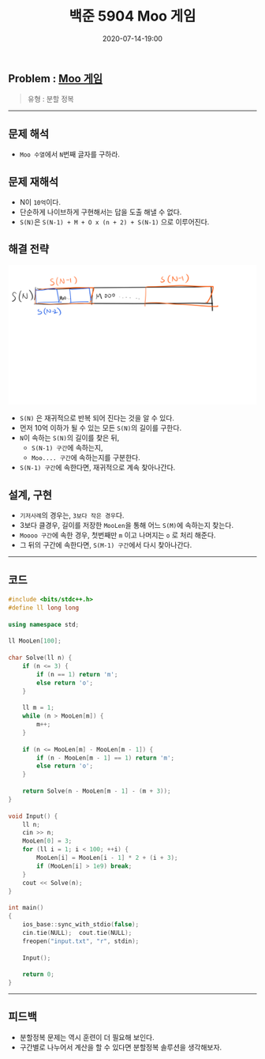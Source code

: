 ﻿---
title: 백준 5904 Moo 게임
date: 2020-07-14-19:00
categories:
- PS

tags:
- baekjoon
- PS
- Problem Solve
- 분할 정복
- 재귀

---

## Problem : [Moo 게임](https://www.acmicpc.net/problem/5904)
> 유형 : 분할 정복

---


 
## 문제 해석
* `Moo 수열`에서 `N`번째 글자를 구하라.

## 문제 재해석
* N이 `10억`이다. 
* 단순하게 나이브하게 구현해서는 답을 도출 해낼 수 없다.
* `S(N)`은 `S(N-1) + M + O x (n + 2) + S(N-1)` 으로 이루어진다.

## 해결 전략

![이미지](/post_images/boj_5904.png)

* `S(N)` 은 재귀적으로 반복 되어 진다는 것을 알 수 있다.
* 먼저 10억 이하가 될 수 있는 모든 `S(N)`의 길이를 구한다.
* `N`이 속하는 `S(N)`의 길이를 찾은 뒤, 
	* `S(N-1) 구간`에 속하는지, 
	* `Moo.... 구간`에 속하는지를 구분한다.
* `S(N-1) 구간`에 속한다면, 재귀적으로 계속 찾아나간다.

## 설계, 구현
* `기저사례`의 경우는, `3보다 작은 경우`다.
* 3보다 클경우, 길이를 저장한 `MooLen`을 통해 어느 `S(M)`에 속하는지 찾는다.
* `Moooo 구간`에 속한 경우, 첫번째만 `m` 이고 나머지는 `o` 로 처리 해준다.
* 그 뒤의 구간에 속한다면, `S(M-1) 구간`에서 다시 찾아나간다.



---

## 코드

```c++
#include <bits/stdc++.h>
#define ll long long

using namespace std;

ll MooLen[100];

char Solve(ll n) {
    if (n <= 3) {
        if (n == 1) return 'm';
        else return 'o';
    }

    ll m = 1;
    while (n > MooLen[m]) {
        m++;
    }

    if (n <= MooLen[m] - MooLen[m - 1]) {
        if (n - MooLen[m - 1] == 1) return 'm';
        else return 'o';
    }

    return Solve(n - MooLen[m - 1] - (m + 3));
}

void Input() {
    ll n;
    cin >> n;
    MooLen[0] = 3;
    for (ll i = 1; i < 100; ++i) {
        MooLen[i] = MooLen[i - 1] * 2 + (i + 3);
        if (MooLen[i] > 1e9) break;
    }
    cout << Solve(n);
}

int main()
{
    ios_base::sync_with_stdio(false);
    cin.tie(NULL);  cout.tie(NULL);
    freopen("input.txt", "r", stdin);

    Input();

    return 0;
}
```


---

## 피드백
* 분할정복 문제는 역시 훈련이 더 필요해 보인다.
* 구간별로 나누어서 계산을 할 수 있다면 분할정복 솔루션을 생각해보자.